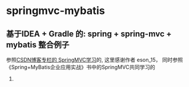 # springmvc-mybatis

基于IDEA + Gradle 的: spring + spring-mvc + mybatis  整合例子
--
参照[CSDN博客专栏的 SpringMVC学习](http://blog.csdn.net/column/details/spring-mvc.html)的,
这里感谢作者 eson_15，
同时参照《Spring+MyBatis企业应用实战》书中的SpringMVC共同学习的

1. 